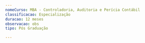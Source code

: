 ```yaml
---
nomeCurso: MBA - Controladoria, Auditoria e Perícia Contábil
classificacao: Especialização
duracao: 12 meses
observacao: obs
tipo: Pós Graduação

---
```



